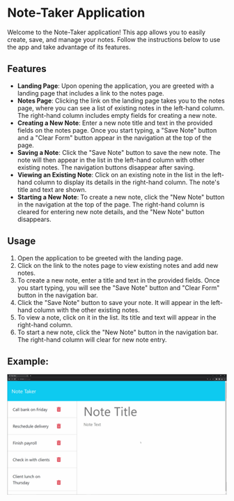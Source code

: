 # Note-Taker Application

Welcome to the Note-Taker application! This app allows you to easily create, save, and manage your notes. Follow the instructions below to use the app and take advantage of its features.

## Features

- **Landing Page**: Upon opening the application, you are greeted with a landing page that includes a link to the notes page.
- **Notes Page**: Clicking the link on the landing page takes you to the notes page, where you can see a list of existing notes in the left-hand column. The right-hand column includes empty fields for creating a new note.
- **Creating a New Note**: Enter a new note title and text in the provided fields on the notes page. Once you start typing, a "Save Note" button and a "Clear Form" button appear in the navigation at the top of the page.
- **Saving a Note**: Click the "Save Note" button to save the new note. The note will then appear in the list in the left-hand column with other existing notes. The navigation buttons disappear after saving.
- **Viewing an Existing Note**: Click on an existing note in the list in the left-hand column to display its details in the right-hand column. The note's title and text are shown.
- **Starting a New Note**: To create a new note, click the "New Note" button in the navigation at the top of the page. The right-hand column is cleared for entering new note details, and the "New Note" button disappears.

## Usage

1. Open the application to be greeted with the landing page.
2. Click on the link to the notes page to view existing notes and add new notes.
3. To create a new note, enter a title and text in the provided fields. Once you start typing, you will see the "Save Note" button and "Clear Form" button in the navigation bar.
4. Click the "Save Note" button to save your note. It will appear in the left-hand column with the other existing notes.
5. To view a note, click on it in the list. Its title and text will appear in the right-hand column.
6. To start a new note, click the "New Note" button in the navigation bar. The right-hand column will clear for new note entry.

## Example:

![Demo GIF](assets/11-express-homework-demo.gif)
